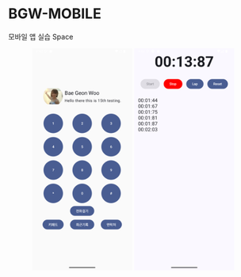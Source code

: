 # BGW-MOBILE
모바일 앱 실습
Space
<!DOCTYPE html>
<p align="center">
  <img src="UIimgs/profile,keypad.png?raw=true" width="40%"/>
  <img src="UIimgs/stopwatch.png?raw=true" width="40%"/>
</p>